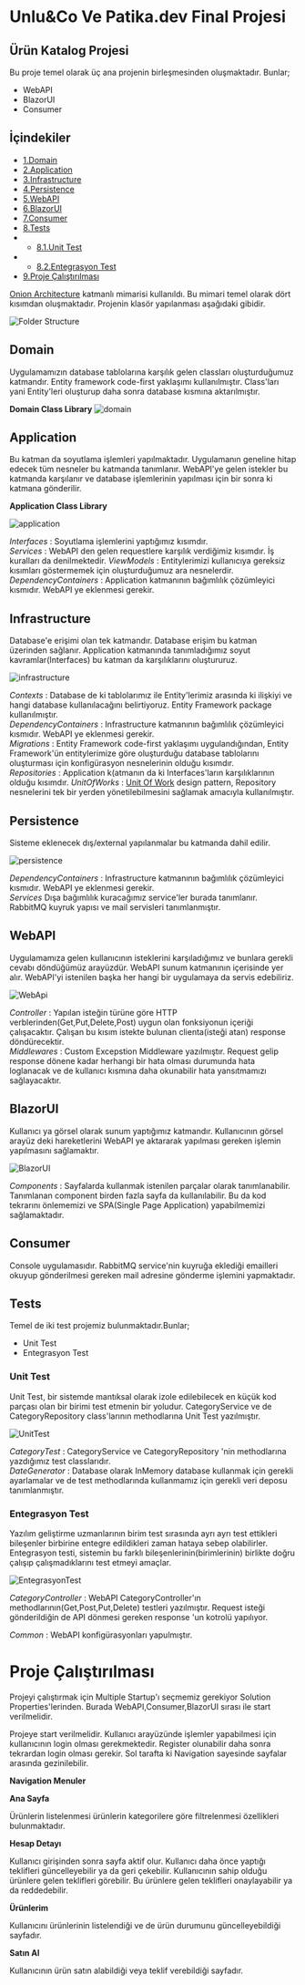 
# Unlu&Co Ve Patika.dev Final Projesi

## Ürün Katalog Projesi
Bu proje temel olarak üç ana projenin birleşmesinden oluşmaktadır. 
Bunlar;
* WebAPI
* BlazorUI 
* Consumer

## İçindekiler 
  * [1.Domain](#domain)
  * [2.Application](#application)
  * [3.Infrastructure](#infrastructure)
  * [4.Persistence](#persistence)
  * [5.WebAPI](#webapi)
  * [6.BlazorUI](#blazorui)
  * [7.Consumer](#consumer)
  * [8.Tests](#tests)
  * * [8.1.Unit Test](#unittest)
  * * [8.2.Entegrasyon Test](#entegrasyontest)
  * [9.Proje Çalıştırılması](#proje-run)
  

[Onion Architecture](https://www.gencayyildiz.com/blog/nedir-bu-onion-architecture-tam-teferruatli-inceleyelim/) 
katmanlı mimarisi kullanıldı. Bu mimari temel olarak dört kısımdan oluşmaktadır.
Projenin klasör yapılanması aşağıdaki gibidir. 

![Folder Structure](https://raw.githubusercontent.com/guvenbaris/NetCorePatikasi/guvenbaris/NetCorePatikasi/folder.jpg)

## Domain

Uygulamamızın database tablolarına karşılık gelen classları oluşturduğumuz katmandır.
Entity framework code-first yaklaşımı kullanılmıştır. Class'ları yani Entity'leri 
oluşturup daha sonra database kısmına aktarılmıştır. 

**Domain Class Library**
![domain](https://raw.githubusercontent.com/guvenbaris/NetCorePatikasi/guvenbaris/NetCorePatikasi/Domain.jpg)

## Application
Bu katman da soyutlama işlemleri yapılmaktadır. Uygulamanın geneline hitap edecek tüm nesneler 
bu katmanda tanımlanır. WebAPI'ye gelen istekler bu katmanda karşılanır ve database işlemlerinin
yapılması için bir sonra ki katmana gönderilir.

**Application Class Library**

![application](https://raw.githubusercontent.com/guvenbaris/NetCorePatikasi/guvenbaris/NetCorePatikasi/Application.jpg)

*Interfaces*  : Soyutlama işlemlerini yaptığımız kısımdır.  
*Services*   : WebAPI den gelen requestlere karşılık verdiğimiz kısımdır. İş kuralları da denilmektedir.
*ViewModels* : Entitylerimizi kullanıcıya gereksiz kısımları göstermemek için oluşturduğumuz ara nesnelerdir.  
*DependencyContainers* : Application katmanının bağımlılık çözümleyici kısmıdır. WebAPI ye eklenmesi gerekir.

## Infrastructure
Database'e erişimi olan tek katmandır. Database erişim bu katman üzerinden sağlanır. 
Application katmanında tanımladığımız soyut kavramlar(Interfaces) bu katman da 
karşılıklarını oluştururuz. 

![infrastructure](https://raw.githubusercontent.com/guvenbaris/NetCorePatikasi/guvenbaris/NetCorePatikasi/Insrastructure.jpg)

*Contexts* : Database de ki tablolarımız ile Entity'lerimiz arasında ki ilişkiyi ve hangi 
database kullanılacağını belirtiyoruz. Entity Framework package kullanılmıştır.  
*DependencyContainers* : Infrastructure katmanının bağımlılık çözümleyici kısmıdır. WebAPI ye eklenmesi gerekir.  
*Migrations* : Entity Framework code-first yaklaşımı uygulandığından, Entity Framework'ün entitylerimize 
göre oluşturduğu database tablolarını oluşturması için konfigürasyon nesnelerinin olduğu kısımdır.  
*Repositories* : Application k(atmanın da ki Interfaces'ların karşılıklarının olduğu kısımdır. 
*UnitOfWorks* : [Unit Of Work](https://www.c-sharpcorner.com/UploadFile/b1df45/unit-of-work-in-repository-pattern/#:~:text=Unit%20of%20Work%20is%20the,update%2Fdelete%20and%20so%20on.) design pattern, Repository nesnelerini tek bir yerden 
yönetilebilmesini sağlamak amacıyla kullanılmıştır.

## Persistence
Sisteme eklenecek dış/external yapılanmalar bu katmanda dahil edilir. 

![persistence](https://raw.githubusercontent.com/guvenbaris/NetCorePatikasi/guvenbaris/NetCorePatikasi/Persistence.jpg)

*DependencyContainers* : Infrastructure katmanının bağımlılık çözümleyici kısmıdır. WebAPI ye eklenmesi gerekir.  
*Services* Dışa bağımlılık kuracağımız service'ler burada tanımlanır. 
RabbitMQ kuyruk yapısı ve mail servisleri tanımlanmıştır.

## WebAPI
Uygulamamıza gelen kullanıcının isteklerini karşıladığımız ve bunlara gerekli cevabı 
döndüğümüz arayüzdür. WebAPI sunum katmanının içerisinde yer alır. WebAPI'yi istenilen başka her
hangi bir uygulamaya da servis edebiliriz.

![WebApi](https://raw.githubusercontent.com/guvenbaris/NetCorePatikasi/guvenbaris/NetCorePatikasi/WebAPI.jpg)

*Controller*  : Yapılan isteğin türüne göre HTTP verblerinden(Get,Put,Delete,Post) uygun olan fonksiyonun içeriği çalışacaktır. 
Çalışan bu kısım istekte bulunan clienta(isteği atan) response döndürecektir.  
*Middlewares* : Custom Excepstion Middleware yazılmıştır. Request gelip response dönene kadar 
herhangi bir hata olması durumunda hata loglanacak ve de kullanıcı kısmına daha okunabilir hata yansıtmamızı sağlayacaktır.

## BlazorUI
Kullanıcı ya görsel olarak sunum yaptığımız katmandır. Kullanıcının görsel arayüz deki hareketlerini
WebAPI ye aktararak yapılması gereken işlemin yapılmasını sağlamaktır.

![BlazorUI](https://raw.githubusercontent.com/guvenbaris/NetCorePatikasi/guvenbaris/NetCorePatikasi/BlazorUI.jpg)

*Components* : Sayfalarda kullanmak istenilen parçalar olarak tanımlanabilir. Tanımlanan
component birden fazla sayfa da kullanılabilir. Bu da kod tekrarını önlememizi ve SPA(Single Page Application)
yapabilmemizi sağlamaktadır.

## Consumer
Console uygulamasıdır. RabbitMQ service'nin kuyruğa eklediği emailleri okuyup gönderilmesi 
gereken mail adresine gönderme işlemini yapmaktadır.

## Tests 
Temel de iki test projemiz bulunmaktadır.Bunlar;

* Unit Test
* Entegrasyon Test

<h3 id="unittest">Unit Test </h3>
Unit Test, bir sistemde mantıksal olarak izole edilebilecek en küçük kod parçası olan bir birimi test etmenin bir yoludur.
CategoryService ve de CategoryRepository class'larının methodlarına  Unit Test yazılmıştır.

![UnitTest](https://raw.githubusercontent.com/guvenbaris/NetCorePatikasi/guvenbaris/NetCorePatikasi/UnitTest.jpg)

*CategoryTest*   : CategoryService ve CategoryRepository 'nin
methodlarına yazdığımız test classlarıdır.  
*DateGenerator*  : Database olarak InMemory database kullanmak için gerekli ayarlamalar ve de test methodlarında 
kullanmamız için gerekli veri deposu tanımlanmıştır.

<h3 id="entegrasyontest">Entegrasyon Test </h3>
Yazılım geliştirme uzmanlarının birim test sırasında ayrı ayrı test ettikleri bileşenler 
birbirine entegre edildikleri zaman hataya sebep olabilirler.
Entegrasyon testi, sistemin bu farklı bileşenlerinin(birimlerinin) 
birlikte doğru çalışıp çalışmadıklarını test etmeyi amaçlar.

![EntegrasyonTest](https://raw.githubusercontent.com/guvenbaris/NetCorePatikasi/guvenbaris/NetCorePatikasi/entegrasyon.jpg)

*CategoryController* : WebAPI CategoryController'ın methodlarının(Get,Post,Put,Delete) testleri yazılmıştır. Request isteği 
gönderildiğin de API dönmesi gereken response 'un kotrolü yapılıyor.

*Common*  : WebAPI konfigürasyonları yapulmıştır. 


<h1 id ="proje-run">Proje Çalıştırılması</h1>

Projeyi çalıştırmak için Multiple Startup'ı seçmemiz gerekiyor Solution Properties'lerinden.
Burada WebAPI,Consumer,BlazorUI sırası ile start verilmelidir.

Projeye start verilmelidir. Kullanıcı arayüzünde işlemler yapabilmesi için kullanıcının login
olması gerekmektedir. Register olunabilir daha sonra tekrardan login olması gerekir. 
Sol tarafta ki Navigation sayesinde sayfalar arasında gezinilebilir.

**Navigation Menuler**

**Ana Sayfa** 

Ürünlerin listelenmesi ürünlerin kategorilere göre filtrelenmesi özellikleri bulunmaktadır.

**Hesap Detayı** 

Kullanıcı girişinden sonra sayfa aktif olur. Kullanıcı daha önce yaptığı teklifleri 
güncelleyebilir ya da geri çekebilir. Kullanıcının sahip olduğu ürünlere gelen teklifleri 
görebilir. Bu ürünlere gelen teklifleri onaylayabilir ya da reddedebilir.

**Ürünlerim** 

Kullanıcını ürünlerinin listelendiği ve de ürün durumunu güncelleyebildiği sayfadır.

**Satın Al**

Kullanıcının ürün satın alabildiği veya teklif verebildiği sayfadır.
